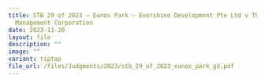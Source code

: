 ```yaml
---
title: STB 29 of 2023 – Eunos Park – Evershine Development Pte Ltd v The
  Management Corporation
date: 2023-11-20
layout: file
description: ""
image: ""
variant: tiptap
file_url: /files/Judgments/2023/stb_29_of_2023_eunos_park_gd.pdf
---
```

